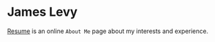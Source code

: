 # James Levy

[Resume](https://jamslevy.github.io/about/) is an online `About Me` page about my interests and experience.

